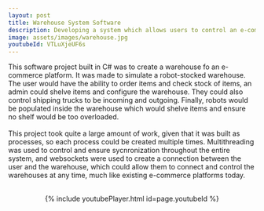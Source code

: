```yaml
---
layout: post
title: Warehouse System Software
description: Developing a system which allows users to control an e-commerence-esque warehouse.
image: assets/images/warehouse.jpg
youtubeId: VTLuXjeUF6s
---
```


This software project built in C# was to create a warehouse fo an e-commerce platform. It was made to simulate a robot-stocked warehouse. The user would have the ability to order items and check stock of items, an admin could shelve items and configure the warehouse.
They could also control shipping trucks to be incoming and outgoing. Finally, robots would be populated inside the warehouse which would shelve items and ensure no shelf would be too overloaded.
<br/><br/>This project took quite a large amount of work, given that it was built as processes, so each process could be created multiple times. Multithreading was used to control and ensure sycnronization throughout the entire system, and websockets were used to create
a connection between the user and the warehouse, which could allow them to connect and control the warehouses at any time, much like existing e-commerce platforms today.<br/><br/>
<div>
<center>{% include youtubePlayer.html id=page.youtubeId %}